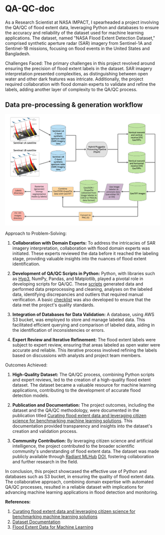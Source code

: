 # QA-QC-doc

As a Research Scientist at NASA IMPACT, I spearheaded a project involving the QA/QC of flood extent data, leveraging Python and databases to ensure the accuracy and reliability of the dataset used for machine learning applications. The dataset, named "NASA Flood Extent Detection Dataset," comprised synthetic aperture radar (SAR) imagery from Sentinel-1A and Sentinel-1B missions, focusing on flood events in the United States and Bangladesh.

Challenges Faced:
The primary challenges in this project revolved around ensuring the precision of flood extent labels in the dataset. SAR imagery interpretation presented complexities, as distinguishing between open water and other dark features was intricate. Additionally, the project required collaboration with flood domain experts to validate and refine the labels, adding another layer of complexity to the QA/QC process.

## Data pre-processing & generation workflow
![Data pre-processing & generation workflow](data-preprocessing.png)

Approach to Problem-Solving:

1. **Collaboration with Domain Experts:** To address the intricacies of SAR imagery interpretation, collaboration with flood domain experts was initiated. These experts reviewed the data before it reached the labeling stage, providing valuable insights into the nuances of flood extent identification.

2. **Development of QA/QC Scripts in Python:** Python, with libraries such as [Hyp3](https://hyp3-docs.asf.alaska.edu/), NumPy, Pandas, and Matplotlib, played a pivotal role in developing scripts for QA/QC. These [scripts](scripts) generated data and performed data preprocessing and cleaning, analyses on the labeled data, identifying discrepancies and outliers that required manual verification. A basic [checklist](https://data.source.coop/nasa/floods/documentation.pdf) was also developed to ensure that the data met the project's quality standards.

3. **Integration of Databases for Data Validation:** A database, using AWS S3 bucket, was employed to store and manage labeled data. This facilitated efficient querying and comparison of labeled data, aiding in the identification of inconsistencies or errors.

4. **Expert Review and Iterative Refinement:** The flood extent labels were subject to expert review, ensuring that areas labeled as open water were accurate and reliable. This iterative process involved refining the labels based on discussions with analysts and project team members.

Outcomes Achieved:

1. **High-Quality Dataset:** The QA/QC process, combining Python scripts and expert reviews, led to the creation of a high-quality flood extent dataset. The dataset became a valuable resource for machine learning applications, contributing to the development of accurate flood detection models.

2. **Publication and Documentation:** The project outcomes, including the dataset and the QA/QC methodology, were documented in the publication titled [Curating flood extent data and leveraging citizen science for benchmarking machine learning solutions](https://d197for5662m48.cloudfront.net/documents/publicationstatus/107994/preprint_pdf/478225051219b1604a524ebca6a7533e.pdf). This documentation provided transparency and insights into the dataset's creation and validation process.

3. **Community Contribution:** By leveraging citizen science and artificial intelligence, the project contributed to the broader scientific community's understanding of flood extent data. The dataset was made publicly available through [Radiant MLHub](https://beta.source.coop/nasa/floods/) [DOI](https://doi.org/10.24432/C50P62), fostering collaboration and further research in the field.

In conclusion, this project showcased the effective use of Python and databases such as S3 bucket, in ensuring the quality of flood extent data. The collaborative approach, combining domain expertise with automated QA/QC processes, resulted in a reliable dataset with implications for advancing machine learning applications in flood detection and monitoring.


**References:**

1. [Curating flood extent data and leveraging citizen science for benchmarking machine learning solutions](https://doi.org/10.1002/essoar.10511103.1)
2. [Dataset Documentation](https://data.source.coop/nasa/floods/documentation.pdf)
3. [Flood Extent Data for Machine Learning](https://data.source.coop/nasa/floods/)
